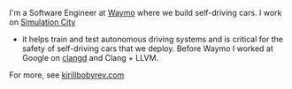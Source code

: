 I'm a Software Engineer at [Waymo](https://waymo.com/) where we build self-driving
cars. I work on [Simulation City](https://blog.waymo.com/2021/06/SimulationCity.html)
- it helps train and test autonomous driving systems and is critical for the safety of
self-driving cars that we deploy. Before Waymo I worked at Google on
[clangd](https://clangd.llvm.org) and Clang + LLVM.

For more, see
[kirillbobyrev.com](https://kirillbobyrev.com)
